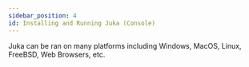 ```yaml
---
sidebar_position: 4
id: Installing and Running Juka (Console)
---
```


Juka can be ran on many platforms including Windows, MacOS, Linux, FreeBSD, Web Browsers, etc.